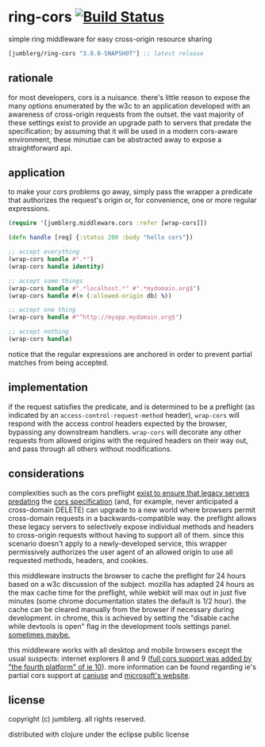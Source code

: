 # ring-cors [![Build Status][1]][2]
simple ring middleware for easy cross-origin resource sharing

[](dependency)
```clojure
[jumblerg/ring-cors "3.0.0-SNAPSHOT"] ;; latest release
```
[](/dependency)

## rationale
for most developers, cors is a nuisance.  there's little reason to expose the
many options enumerated by the w3c to an application developed with an awareness
of cross-origin requests from the outset.  the vast majority of these settings
exist to provide an upgrade path to servers that predate the specification; by
assuming that it will be used in a modern cors-aware environment, these minutiae
can be abstracted away to expose a straightforward api.

## application
to make your cors problems go away, simply pass the wrapper a predicate that
authorizes the request's origin or, for convenience, one or more regular
expressions.

```clojure
(require '[jumblerg.middleware.cors :refer [wrap-cors]])

(defn handle [req] {:status 200 :body "hello cors"})

;; accept everything
(wrap-cors handle #".*")
(wrap-cors handle identity)

;; accept some things
(wrap-cors handle #".*localhost.*" #".*mydomain.org$")
(wrap-cors handle #(= (:allowed-origin db) %))

;; accept one thing
(wrap-cors handle #"^http://myapp.mydomain.org$")

;; accept nothing
(wrap-cors handle)
```
notice that the regular expressions are anchored in order to prevent partial
matches from being accepted.

## implementation
if the request satisfies the predicate, and is determined to be a preflight (as
indicated by an `access-control-request-method` header), `wrap-cors` will
respond with the access control headers expected by the browser, bypassing any
downstream handlers.  `wrap-cors` will decorate any other requests from allowed
origins with the required headers on their way out, and pass through all others
without modifications.

## considerations
complexities such as the cors preflight [exist to ensure that legacy servers
predating][5] the [cors specification][6] (and, for example, never anticipated
a cross-domain DELETE) can upgrade to a new world where browsers permit
cross-domain requests in a backwards-compatible way.  the preflight allows these
legacy servers to selectively expose individual methods and headers to
cross-origin requests without having to support all of them.  since this
scenario doesn't apply to a newly-developed service, this wrapper permissively
authorizes the user agent of an allowed origin to use all requested methods,
headers, and cookies.

this middleware instructs the browser to cache the preflight for 24 hours based
on a w3c discussion of the subject.  mozilla has adapted 24 hours as the max
cache time for the preflight, while webkit will max out in just five minutes
(some chrome documentation states the default is 1/2 hour).  the cache can be
cleared manually from the browser if necessary during development.  in chrome,
this is achieved by setting the "disable cache while devtools is open" flag in
the development tools settings panel.  [sometimes maybe.][7]

this middleware works with all desktop and mobile browsers except the usual
suspects: internet explorers 8 and 9 ([full cors support was added by "the
fourth platform" of ie 10][8]). more information can be found regarding ie's
partial cors support at [caniuse][11] and [microsoft's website][12].

## license
copyright (c) jumblerg. all rights reserved.

distributed with clojure under the eclipse public license

[1]: https://travis-ci.org/jumblerg/ring-cors.png?branch=master
[2]: https://travis-ci.org/jumblerg/ring-cors
[5]: http://stackoverflow.com/questions/15381105/cors-what-is-the-motivation-behind-introducing-preflight-requests
[6]: http://www.w3.org/TR/cors/
[7]: https://developers.google.com/storage/docs/cross-origin
[8]: http://blogs.msdn.com/b/ie/archive/2012/02/09/cors-for-xhr-in-ie10.aspx
[11]: http://caniuse.com/cors
[12]: http://blogs.msdn.com/b/ieinternals/archive/2010/05/13/xdomainrequest-restrictions-limitations-and-workarounds.aspx
